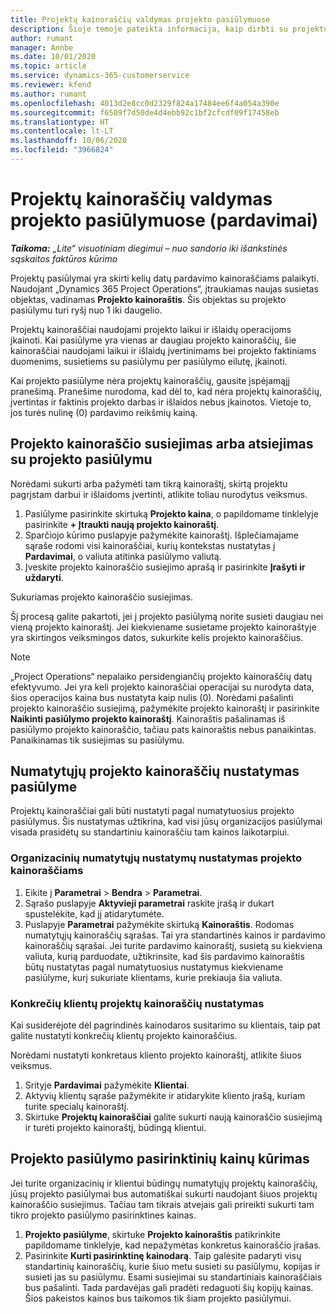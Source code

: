```yaml
---
title: Projektų kainoraščių valdymas projekto pasiūlymuose
description: Šioje temoje pateikta informacija, kaip dirbti su projektų kainoraščiais pasiūlymuose. („Sales“)
author: rumant
manager: Annbe
ms.date: 10/01/2020
ms.topic: article
ms.service: dynamics-365-customerservice
ms.reviewer: kfend
ms.author: rumant
ms.openlocfilehash: 4013d2e8cc0d2329f824a17484ee6f4a054a390e
ms.sourcegitcommit: f6509f7d50de4d4ebb92c1bf2cfcdf09f17458eb
ms.translationtype: HT
ms.contentlocale: lt-LT
ms.lasthandoff: 10/06/2020
ms.locfileid: "3966824"
---
```

# <a name="manage-project-price-lists-on-project-quotes-sales"></a>Projektų kainoraščių valdymas projekto pasiūlymuose (pardavimai)

_**Taikoma:** „Lite“ visuotiniam diegimui – nuo sandorio iki išankstinės sąskaitos faktūros kūrimo_

Projektų pasiūlymai yra skirti kelių datų pardavimo kainoraščiams palaikyti. Naudojant „Dynamics 365 Project Operations“, įtraukiamas naujas susietas objektas, vadinamas **Projekto kainoraštis**. Šis objektas su projekto pasiūlymu turi ryšį nuo 1 iki daugelio.

Projektų kainoraščiai naudojami projekto laikui ir išlaidų operacijoms įkainoti. Kai pasiūlyme yra vienas ar daugiau projekto kainoraščių, šie kainoraščiai naudojami laikui ir išlaidų įvertinimams bei projekto faktiniams duomenims, susietiems su pasiūlymu per pasiūlymo eilutę, įkainoti.

Kai projekto pasiūlyme nėra projektų kainoraščių, gausite įspėjamąjį pranešimą. Pranešime nurodoma, kad dėl to, kad nėra projektų kainoraščių, įvertintas ir faktinis projekto darbas ir išlaidos nebus įkainotos. Vietoje to, jos turės nulinę (0) pardavimo reikšmių kainą.

## <a name="associate-or-disassociate-a-project-price-list-on-a-project-quote"></a>Projekto kainoraščio susiejimas arba atsiejimas su projekto pasiūlymu

Norėdami sukurti arba pažymėti tam tikrą kainoraštį, skirtą projektu pagrįstam darbui ir išlaidoms įvertinti, atlikite toliau nurodytus veiksmus.

1. Pasiūlyme pasirinkite skirtuką **Projekto kaina**, o papildomame tinklelyje pasirinkite **+ Įtraukti naują projekto kainoraštį**.
2. Sparčiojo kūrimo puslapyje pažymėkite kainoraštį. Išplečiamajame sąraše rodomi visi kainoraščiai, kurių kontekstas nustatytas į **Pardavimai**, o valiuta atitinka pasiūlymo valiutą.
4. Įveskite projekto kainoraščio susiejimo aprašą ir pasirinkite **Įrašyti ir uždaryti**.

Sukuriamas projekto kainoraščio susiejimas.

Šį procesą galite pakartoti, jei į projekto pasiūlymą norite susieti daugiau nei vieną projekto kainoraštį. Jei kiekviename susietame projekto kainoraštyje yra skirtingos veiksmingos datos, sukurkite kelis projekto kainoraščius.

> [!NOTE]
> „Project Operations“ nepalaiko persidengiančių projekto kainoraščių datų efektyvumo. Jei yra keli projekto kainoraščiai operacijai su nurodyta data, šios operacijos kaina bus nustatyta kaip nulis (0).
Norėdami pašalinti projekto kainoraščio susiejimą, pažymėkite projekto kainoraštį ir pasirinkite **Naikinti pasiūlymo projekto kainoraštį**. Kainoraštis pašalinamas iš pasiūlymo projekto kainoraščio, tačiau pats kainoraštis nebus panaikintas. Panaikinamas tik susiejimas su pasiūlymu.

## <a name="set-up-default-project-price-lists-on-a-quote"></a>Numatytųjų projekto kainoraščių nustatymas pasiūlyme

Projektų kainoraščiai gali būti nustatyti pagal numatytuosius projekto pasiūlymus. Šis nustatymas užtikrina, kad visi jūsų organizacijos pasiūlymai visada prasidėtų su standartiniu kainoraščiu tam kainos laikotarpiui.

### <a name="set-up-organizational-default-for-project-price-lists"></a>Organizacinių numatytųjų nustatymų nustatymas projekto kainoraščiams

1. Eikite į **Parametrai** > **Bendra** > **Parametrai**.
2. Sąrašo puslapyje **Aktyvieji parametrai** raskite įrašą ir dukart spustelėkite, kad jį atidarytumėte. 
3. Puslapyje **Parametrai** pažymėkite skirtuką **Kainoraštis**. Rodomas numatytųjų kainoraščių sąrašas. Tai yra standartinės kainos ir pardavimo kainoraščių sąrašai. Jei turite pardavimo kainoraštį, susietą su kiekviena valiuta, kurią parduodate, užtikrinsite, kad šis pardavimo kainoraštis būtų nustatytas pagal numatytuosius nustatymus kiekviename pasiūlyme, kurį sukuriate klientams, kurie prekiauja šia valiuta.

### <a name="set-up-customer-specific-project-price-lists"></a>Konkrečių klientų projektų kainoraščių nustatymas

Kai susiderėjote dėl pagrindinės kainodaros susitarimo su klientais, taip pat galite nustatyti konkrečių klientų projekto kainoraščius.

Norėdami nustatyti konkretaus kliento projekto kainoraštį, atlikite šiuos veiksmus.

1. Srityje **Pardavimai** pažymėkite **Klientai**.
2. Aktyvių klientų sąraše pažymėkite ir atidarykite kliento įrašą, kuriam turite specialų kainoraštį.
3. Skirtuke **Projektų kainoraščiai** galite sukurti naują kainoraščio susiejimą ir turėti projekto kainoraštį, būdingą klientui.

## <a name="create-custom-pricing-on-a-project-quote"></a>Projekto pasiūlymo pasirinktinių kainų kūrimas

Jei turite organizacinių ir klientui būdingų numatytųjų projektų kainoraščių, jūsų projekto pasiūlymai bus automatiškai sukurti naudojant šiuos projektų kainoraščio susiejimus. Tačiau tam tikrais atvejais gali prireikti sukurti tam tikro projekto pasiūlymo pasirinktines kainas. 

1. **Projekto pasiūlyme**, skirtuke **Projekto kainoraštis** patikrinkite papildomame tinklelyje, kad nepažymėtas konkretus kainoraščio įrašas.
2. Pasirinkite **Kurti pasirinktinę kainodarą**. Taip galėsite padaryti visų standartinių kainoraščių, kurie šiuo metu susieti su pasiūlymu, kopijas ir susieti jas su pasiūlymu. Esami susiejimai su standartiniais kainoraščiais bus pašalinti. Tada pardavėjas gali pradėti redaguoti šių kopijų kainas. Šios pakeistos kainos bus taikomos tik šiam projekto pasiūlymui.
